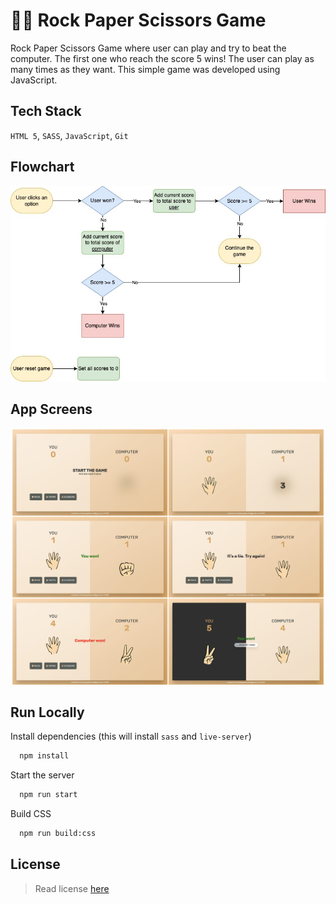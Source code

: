 
# ✌🏻 Rock Paper Scissors Game

Rock Paper Scissors Game where user can play and try to beat the computer. The first one who reach the score 5 wins! The user can play as many times as they want. This simple game was developed using JavaScript.

## Tech Stack
`HTML 5`,  `SASS`, `JavaScript`, `Git`

## Flowchart

![Flowchart](./flowchart.jpg)


## App Screens

![App Screens](./appscreens.png) 
## Run Locally

Install dependencies (this will install `sass` and `live-server`)

```bash
  npm install
```

Start the server

```bash
  npm run start
```

Build CSS

```bash
  npm run build:css
```

## License

> Read license [here](LICENSE.txt)

